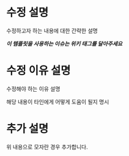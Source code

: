 # 수정 설명
수정하고자 하는 내용에 대한 간략한 설명

***이 템플릿을 사용하는 이슈는 위키 태그를 달아주세요***


# 수정 이유 설명
수정해야 하는 이유 설명

해당 내용이 타인에게 어떻게 도움이 될지 명시


# 추가 설명
위 내용으로 모자란 경우 추가합니다. 
